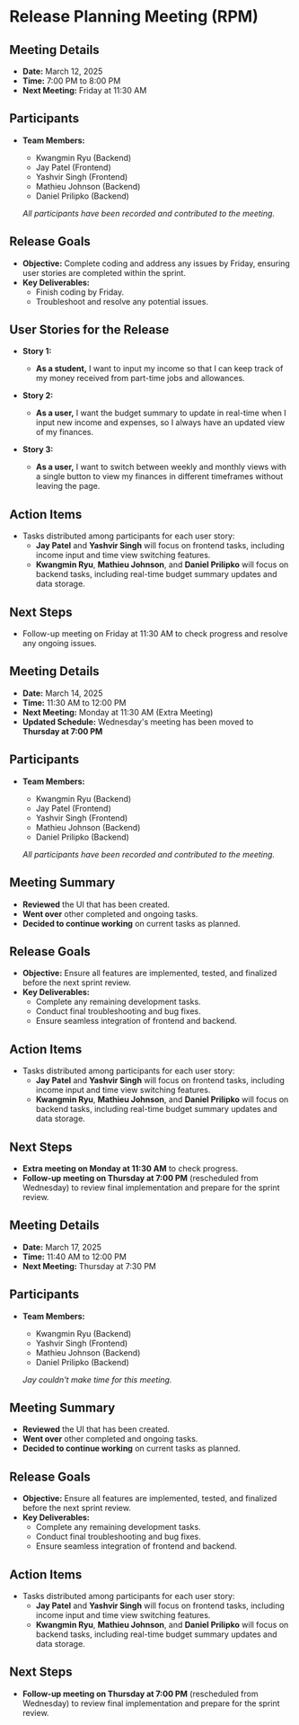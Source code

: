 # Release Planning Meeting (RPM)

## Meeting Details
- **Date:** March 12, 2025
- **Time:** 7:00 PM to 8:00 PM
- **Next Meeting:** Friday at 11:30 AM

## Participants
- **Team Members:**  
  - Kwangmin Ryu (Backend)
  - Jay Patel (Frontend)
  - Yashvir Singh (Frontend)
  - Mathieu Johnson (Backend)
  - Daniel Prilipko (Backend)
  
  *All participants have been recorded and contributed to the meeting.*

## Release Goals
- **Objective:** Complete coding and address any issues by Friday, ensuring user stories are completed within the sprint.
- **Key Deliverables:**
  - Finish coding by Friday.
  - Troubleshoot and resolve any potential issues.

## User Stories for the Release

- **Story 1:**
  - **As a student,** I want to input my income so that I can keep track of my money received from part-time jobs and allowances.

- **Story 2:**
  - **As a user,** I want the budget summary to update in real-time when I input new income and expenses, so I always have an updated view of my finances.

- **Story 3:**
  - **As a user,** I want to switch between weekly and monthly views with a single button to view my finances in different timeframes without leaving the page.

## Action Items
- Tasks distributed among participants for each user story:
  - **Jay Patel** and **Yashvir Singh** will focus on frontend tasks, including income input and time view switching features.
  - **Kwangmin Ryu**, **Mathieu Johnson**, and **Daniel Prilipko** will focus on backend tasks, including real-time budget summary updates and data storage.

## Next Steps
- Follow-up meeting on Friday at 11:30 AM to check progress and resolve any ongoing issues.

## Meeting Details  
- **Date:** March 14, 2025  
- **Time:** 11:30 AM to 12:00 PM  
- **Next Meeting:** Monday at 11:30 AM (Extra Meeting)  
- **Updated Schedule:** Wednesday's meeting has been moved to **Thursday at 7:00 PM**  

## Participants  
- **Team Members:**  
  - Kwangmin Ryu (Backend)  
  - Jay Patel (Frontend)  
  - Yashvir Singh (Frontend)  
  - Mathieu Johnson (Backend)  
  - Daniel Prilipko (Backend)  

  *All participants have been recorded and contributed to the meeting.*  

## Meeting Summary  
- **Reviewed** the UI that has been created.  
- **Went over** other completed and ongoing tasks.  
- **Decided to continue working** on current tasks as planned.  

## Release Goals  
- **Objective:** Ensure all features are implemented, tested, and finalized before the next sprint review.  
- **Key Deliverables:**  
  - Complete any remaining development tasks.  
  - Conduct final troubleshooting and bug fixes.  
  - Ensure seamless integration of frontend and backend.

## Action Items
- Tasks distributed among participants for each user story:
  - **Jay Patel** and **Yashvir Singh** will focus on frontend tasks, including income input and time view switching features.
  - **Kwangmin Ryu**, **Mathieu Johnson**, and **Daniel Prilipko** will focus on backend tasks, including real-time budget summary updates and data storage.

## Next Steps  
- **Extra meeting on Monday at 11:30 AM** to check progress.  
- **Follow-up meeting on Thursday at 7:00 PM** (rescheduled from Wednesday) to review final implementation and prepare for the sprint review.

## Meeting Details  
- **Date:** March 17, 2025  
- **Time:** 11:40 AM to 12:00 PM  
- **Next Meeting:** Thursday at 7:30 PM  

## Participants  
- **Team Members:**  
  - Kwangmin Ryu (Backend)    
  - Yashvir Singh (Frontend)  
  - Mathieu Johnson (Backend)  
  - Daniel Prilipko (Backend)  

  *Jay couldn't make time for this meeting.*  

## Meeting Summary  
- **Reviewed** the UI that has been created.  
- **Went over** other completed and ongoing tasks.  
- **Decided to continue working** on current tasks as planned.  

## Release Goals  
- **Objective:** Ensure all features are implemented, tested, and finalized before the next sprint review.  
- **Key Deliverables:**  
  - Complete any remaining development tasks.  
  - Conduct final troubleshooting and bug fixes.  
  - Ensure seamless integration of frontend and backend.

## Action Items
- Tasks distributed among participants for each user story:
  - **Jay Patel** and **Yashvir Singh** will focus on frontend tasks, including income input and time view switching features.
  - **Kwangmin Ryu**, **Mathieu Johnson**, and **Daniel Prilipko** will focus on backend tasks, including real-time budget summary updates and data storage.

## Next Steps   
- **Follow-up meeting on Thursday at 7:00 PM** (rescheduled from Wednesday) to review final implementation and prepare for the sprint review.

